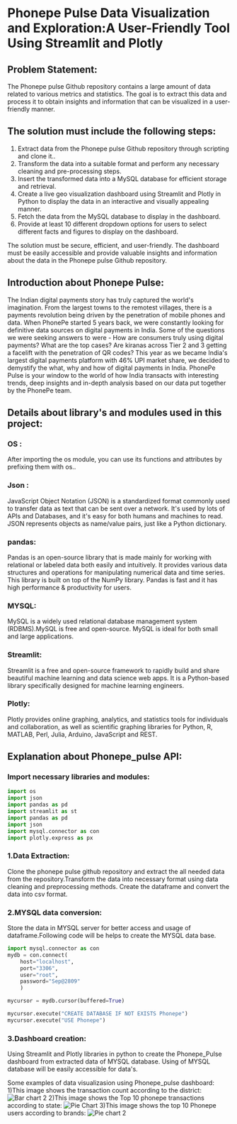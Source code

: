 # Phonepe Pulse Data Visualization and Exploration:A User-Friendly Tool Using Streamlit and Plotly
## Problem Statement:
   The Phonepe pulse Github repository contains a large amount of data related to
various metrics and statistics. The goal is to extract this data and process it to obtain
insights and information that can be visualized in a user-friendly manner.

## The solution must include the following steps:
1. Extract data from the Phonepe pulse Github repository through scripting and
clone it..
2. Transform the data into a suitable format and perform any necessary cleaning
and pre-processing steps.
3. Insert the transformed data into a MySQL database for efficient storage and
retrieval.
4. Create a live geo visualization dashboard using Streamlit and Plotly in Python
to display the data in an interactive and visually appealing manner.
5. Fetch the data from the MySQL database to display in the dashboard.
6. Provide at least 10 different dropdown options for users to select different
facts and figures to display on the dashboard.

The solution must be secure, efficient, and user-friendly. The dashboard must be
easily accessible and provide valuable insights and information about the data in the
Phonepe pulse Github repository.
## Introduction about Phonepe Pulse:
The Indian digital payments story has truly captured the world's imagination. From the largest towns to the remotest villages, there is a payments revolution being driven by the penetration of mobile phones and data.
When PhonePe started 5 years back, we were constantly looking for definitive data sources on digital payments in India. Some of the questions we were seeking answers to were - How are consumers truly using digital payments? What are the top cases? Are kiranas across Tier 2 and 3 getting a facelift with the penetration of QR codes?
This year as we became India's largest digital payments platform with 46% UPI market share, we decided to demystify the what, why and how of digital payments in India.
PhonePe Pulse is your window to the world of how India transacts with interesting trends, deep insights and in-depth analysis based on our data put together by the PhonePe team.

## Details about library's and modules used in this project:
### OS :
After importing the os module, you can use its functions and attributes by prefixing them with os.. 

### Json :
JavaScript Object Notation (JSON) is a standardized format commonly used to transfer data as text that can be sent over a network. It's used by lots of APIs and Databases, and it's easy for both humans and machines to read. JSON represents objects as name/value pairs, just like a Python dictionary.

### pandas:
Pandas is an open-source library that is made mainly for working with relational or labeled data both easily and intuitively. It provides various data structures and operations for manipulating numerical data and time series. This library is built on top of the NumPy library. Pandas is fast and it has high performance & productivity for users.
### MYSQL:
MySQL is a widely used relational database management system (RDBMS).MySQL is free and open-source.
MySQL is ideal for both small and large applications.
### Streamlit:
Streamlit is a free and open-source framework to rapidly build and share beautiful machine learning and data science web apps. It is a Python-based library specifically designed for machine learning engineers.

### Plotly:
Plotly provides online graphing, analytics, and statistics tools for individuals and collaboration, as well as scientific graphing libraries for Python, R, MATLAB, Perl, Julia, Arduino, JavaScript and REST.

## Explanation about Phonepe_pulse API:
### Import necessary libraries and modules:
~~~ python
import os
import json
import pandas as pd
import streamlit as st
import pandas as pd
import json
import mysql.connector as con
import plotly.express as px
~~~

### 1.Data Extraction:
Clone the phonepe pulse github repository and extract the all needed data from the repository.Transform the data into necessary format using data cleaning and preprocessing methods.
Create the dataframe and convert the data into csv format.

### 2.MYSQL data conversion:
Store the data in MYSQL server for better access and usage of dataframe.Following code will be helps to create the MYSQL data base.
~~~python
import mysql.connector as con
mydb = con.connect(
    host="localhost",
    port="3306",
    user="root",
    password="Sep@2809"
    )

mycursor = mydb.cursor(buffered=True)

mycursor.execute("CREATE DATABASE IF NOT EXISTS Phonepe")
mycursor.execute("USE Phonepe")
~~~

### 3.Dashboard creation:
Using Streamlit and Plotly libraries in python to create the Phonepe_Pulse dashboard from extracted data of MYSQL database.
Using of MYSQL database will be easily accessible for data's.

Some examples of data visualizasion using Phonepe_pulse dashboard:
1)This image shows the transaction count according to the district:
![Bar chart 2](https://github.com/dineshdilip2/Phonepe_pulse/assets/119442550/6b4aa49b-47fe-4a7a-8c86-76aac1e5411a)
2)This image shows the Top 10 phonepe transactions according to state:
![Pie Chart](https://github.com/dineshdilip2/Phonepe_pulse/assets/119442550/6ef8b83c-134e-4337-8d11-8f7166832ee6)
3)This image shows the top 10 Phonepe users according to brands:
![Pie chart 2](https://github.com/dineshdilip2/Phonepe_pulse/assets/119442550/211832c0-b1fc-4161-983c-93e1171f2d6d)


